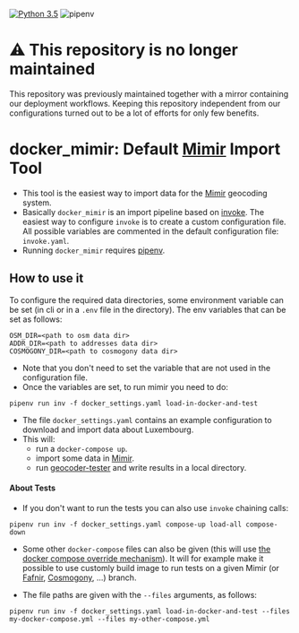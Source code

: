 [![Python 3.5](https://img.shields.io/badge/python-3.5-blue.svg)](https://www.python.org/downloads/release/python-350/)
![pipenv](https://img.shields.io/badge/pipenv->%3D%209.0.1-brightgreen.svg)

⚠ This repository is no longer maintained
===

This repository was previously maintained together with a mirror containing our
deployment workflows. Keeping this repository independent from our
configurations turned out to be a lot of efforts for only few benefits.

# docker_mimir: Default [Mimir](https://github.com/CanalTP/mimirsbrunn) Import Tool

- This tool is the easiest way to import data for the [Mimir](https://github.com/CanalTP/mimirsbrunn) geocoding system.
- Basically `docker_mimir` is an import pipeline based on [invoke](https://github.com/pyinvoke/invoke). The easiest way to configure `invoke` is to create a custom configuration file. All possible variables are commented in the default configuration file: `invoke.yaml`.
- Running `docker_mimir` requires [pipenv](https://github.com/pypa/pipenv).

## How to use it

To configure the required data directories, some environment variable can be set (in cli or in a `.env` file in the directory). The env variables that can be set as follows:

```env
OSM_DIR=<path to osm data dir>
ADDR_DIR=<path to addresses data dir>
COSMOGONY_DIR=<path to cosmogony data dir>
```

- Note that you don't need to set the variable that are not used in the configuration file.
- Once the variables are set, to run mimir you need to do:

```shell
pipenv run inv -f docker_settings.yaml load-in-docker-and-test
```

- The file `docker_settings.yaml` contains an example configuration to download and import data about Luxembourg.
- This will:
  * run a `docker-compose up`.
  * import some data in [Mimir](https://github.com/CanalTP/mimirsbrunn).
  * run [geocoder-tester](https://github.com/QwantResearch/geocoder-tester) and write results in a local directory.

#### About Tests

- If you don't want to run the tests you can also use `invoke` chaining calls:

```
pipenv run inv -f docker_settings.yaml compose-up load-all compose-down
```

- Some other `docker-compose` files can also be given (this will use [the docker compose override mechanism](https://docs.docker.com/compose/extends/#different-environments)). It will for example make it possible to use customly build image to run tests on a given Mimir (or [Fafnir](https://github.com/QwantResearch/fafnir), [Cosmogony](https://github.com/osm-without-borders/cosmogony), ...) branch.

- The file paths are given with the `--files` arguments, as follows:

```
pipenv run inv -f docker_settings.yaml load-in-docker-and-test --files my-docker-compose.yml --files my-other-compose.yml
```
